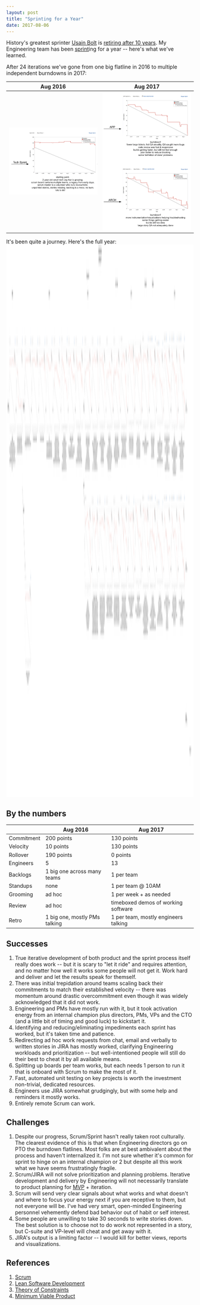 ```yaml
---
layout: post
title: "Sprinting for a Year"
date: 2017-08-06
---
```



History's greatest sprinter [Usain Bolt](https://en.wikipedia.org/wiki/Usain_Bolt) is [retiring after 10 years](https://www.si.com/track-and-field/2017/08/03/usain-bolt-retirement-world-championships-olympics-jamaica). My Engineering team has been [sprint](https://en.wikipedia.org/wiki/Scrum_(software_development))ing for a year -- here's what we've learned.


After 24 iterations we've gone from one big flatline in 2016 to multiple independent burndowns in 2017:


| Aug 2016                       | Aug 2017                               |
|--------------------------------|----------------------------------------|
| ![Start](/i/sprint-for-a-year-2017/start.png) | ![Today](/i/sprint-for-a-year-2017/today.png) |



It's been quite a journey. Here's the full year:<br/>
<img height="1485" width="11454" title="" alt="" src="/vis/sprinting-for-a-year/tech-sprint.png">


## By the numbers

|            | Aug 2016                       | Aug 2017                               |
|------------|--------------------------------|----------------------------------------|
| Commitment | 200 points                     | 130 points                             |
| Velocity   | 10 points                      | 130 points                             |
| Rollover   | 190 points                     | 0 points                               |
| Engineers  | 5                              | 13                                     |
| Backlogs   | 1 big one across many teams    | 1 per team                             |
| Standups   | none                           | 1 per team @ 10AM                      |
| Grooming   | ad hoc                         | 1 per week + as needed                 |
| Review     | ad hoc                         | timeboxed demos of working software    |
| Retro      | 1 big one, mostly PMs talking  | 1 per team, mostly engineers talking   |


## Successes

1. True iterative development of both product and the sprint process itself really does work -- but it is scary to "let it ride" and requires attention, and no matter how well it works some people will not get it. Work hard and deliver and let the results speak for themself.
2. There was initial trepidation around teams scaling back their commitments to match their established velocity -- there was momentum around drastic overcommitment even though it was widely acknowledged that it did not work.
3. Engineering and PMs have mostly run with it, but it took activation energy from an internal champion plus directors, PMs, VPs and the CTO (and a little bit of timing and good luck) to kickstart it.
4. Identifying and reducing/eliminating impediments each sprint has worked, but it's taken time and patience.
5. Redirecting ad hoc work requests from chat, email and verbally to written stories in JIRA has mostly worked, clarifying Engineering workloads and prioritization -- but well-intentioned people will still do their best to cheat it by all available means.
6. Splitting up boards per team works, but each needs 1 person to run it that is onboard with Scrum to make the most of it.
7. Fast, automated unit testing on key projects is worth the investment non-trivial, dedicated resources.
8. Engineers use JIRA somewhat grudgingly, but with some help and reminders it mostly works.
9. Entirely remote Scrum can work.


## Challenges

1. Despite our progress, Scrum/Sprint hasn't really taken root culturally. The clearest evidence of this is that when Engineering directors go on PTO the burndown flatlines. Most folks are at best ambivalent about the process and haven't internalized it. I'm not sure whether it's common for sprint to hinge on an internal champion or 2 but despite all this work what we have seems frustratingly fragile.
2. Scrum/JIRA will not solve prioritization and planning problems. Iterative development and delivery by Engineering will not necessarily translate to product planning for [MVP](https://en.wikipedia.org/wiki/Minimum_viable_product) + iteration.
3. Scrum will send very clear signals about what works and what doesn't and where to focus your energy next if you are receptive to them, but not everyone will be. I've had very smart, open-minded Engineering personnel vehemently defend bad behavior out of habit or self interest.
4. Some people are unwilling to take 30 seconds to write stories down. The best solution is to choose not to do work not represented in a story, but C-suite and VP-level will cheat and get away with it.
5. JIRA's output is a limiting factor -- I would kill for better views, reports and visualizations.


## References

1. [Scrum](https://en.wikipedia.org/wiki/Scrum_(software_development))
2. [Lean Software Development](https://en.wikipedia.org/wiki/Lean_software_development)
3. [Theory of Constraints](https://en.wikipedia.org/wiki/Theory_of_constraints)
4. [Minimum Viable Product](https://en.wikipedia.org/wiki/Minimum_viable_product)

